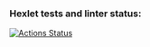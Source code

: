 ### Hexlet tests and linter status:
[![Actions Status](https://github.com/VladislavArutiunian/php-project-45/workflows/hexlet-check/badge.svg)](https://github.com/VladislavArutiunian/php-project-45/actions)
